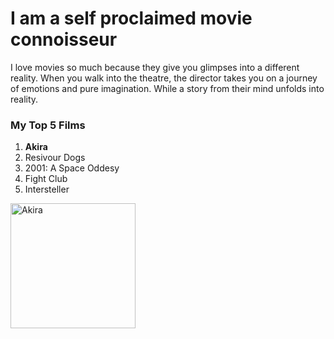 # I am a self proclaimed movie connoisseur

I love movies so much because they give you glimpses into a different reality.
When you walk into the theatre, the director takes you on a journey of emotions and pure imagination.
While a story from their mind unfolds into reality.

### My Top 5 Films

1. **Akira**
2. Resivour Dogs
3. 2001: A Space Oddesy
4. Fight Club
5. Intersteller


<img src="https://user-images.githubusercontent.com/89409962/138011741-6591bc48-4303-4b12-8757-65f4a4fa1895.png" alt="Akira" width="200"/>
